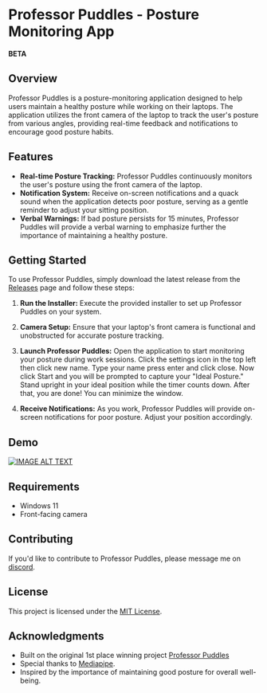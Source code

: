# Professor Puddles - Posture Monitoring App
**BETA**
## Overview

Professor Puddles is a posture-monitoring application designed to help users maintain a healthy posture while working on their laptops. The application utilizes the front camera of the laptop to track the user's posture from various angles, providing real-time feedback and notifications to encourage good posture habits.

## Features

- **Real-time Posture Tracking:** Professor Puddles continuously monitors the user's posture using the front camera of the laptop.
- **Notification System:** Receive on-screen notifications and a quack sound when the application detects poor posture, serving as a gentle reminder to adjust your sitting position.
- **Verbal Warnings:** If bad posture persists for 15 minutes, Professor Puddles will provide a verbal warning to emphasize further the importance of maintaining a healthy posture.

## Getting Started

To use Professor Puddles, simply download the latest release from the [Releases](link-to-releases-page) page and follow these steps:

1. **Run the Installer:**
   Execute the provided installer to set up Professor Puddles on your system.

2. **Camera Setup:**
   Ensure that your laptop's front camera is functional and unobstructed for accurate posture tracking.

3. **Launch Professor Puddles:**
   Open the application to start monitoring your posture during work sessions. Click the settings icon in the top left then click new name. Type your name press enter and click close. Now click Start and you will be prompted to capture your "Ideal Posture." Stand upright in your ideal position while the timer counts down. After that, you are done! You can minimize the window.

4. **Receive Notifications:**
   As you work, Professor Puddles will provide on-screen notifications for poor posture. Adjust your position accordingly.

## Demo

[![IMAGE ALT TEXT](http://img.youtube.com/vi/pyZHgDcofTw/0.jpg)](http://www.youtube.com/watch?v=pyZHgDcofTw "Professor Puddles Demo")

## Requirements

- Windows 11
- Front-facing camera

## Contributing

If you'd like to contribute to Professor Puddles, please message me on [discord](http://discordapp.com/users/267683289454608384).

## License

This project is licensed under the [MIT License](LICENSE).

## Acknowledgments

- Built on the original 1st place winning project [Professor Puddles](https://devpost.com/software/professor-puddles)
- Special thanks to [Mediapipe](https://developers.google.com/mediapipe).
- Inspired by the importance of maintaining good posture for overall well-being.
